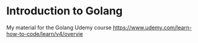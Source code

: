 # Introduction to Golang
My material for the Golang Udemy course https://www.udemy.com/learn-how-to-code/learn/v4/overvie
